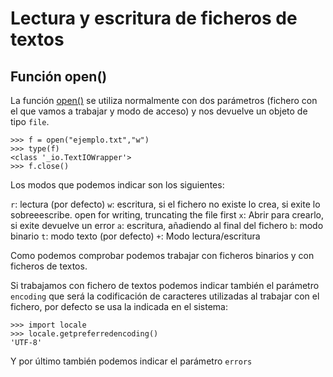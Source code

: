 # Lectura y escritura de ficheros de textos

## Función open()

La función [open()](https://docs.python.org/3.4/library/functions.html#open) se utiliza normalmente con dos parámetros (fichero con el que vamos a trabajar y modo de acceso) y nos devuelve un objeto de tipo `file`.

	>>> f = open("ejemplo.txt","w")
	>>> type(f)
	<class '_io.TextIOWrapper'>
	>>> f.close()

Los modos que podemos indicar son los siguientes:

`r`: lectura (por defecto)
`w`: escritura, si el fichero no existe lo crea, si exite lo sobreeescribe. 	open for writing, truncating the file first
`x`: Abrir para crearlo, si exite devuelve un error
`a`: escritura, añadiendo al final del fichero
`b`: modo binario
`t`: modo texto (por defecto)
`+`: Modo lectura/escritura

Como podemos comprobar podemos trabajar con ficheros binarios y con ficheros de textos.

Si trabajamos con fichero de textos podemos indicar también el parámetro `encoding` que será la codificación de caracteres utilizadas al trabajar con el fichero, por defecto se usa la indicada en el sistema:

	>>> import locale
	>>> locale.getpreferredencoding()
	'UTF-8'

Y por último también podemos indicar el parámetro `errors`
